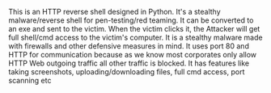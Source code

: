 This is an HTTP reverse shell designed in Python. It's a stealthy malware/reverse shell for pen-testing/red teaming. It can be converted to an exe and sent to the victim. When the victim clicks it, the Attacker will get full shell/cmd access to the victim's computer. It is a stealthy malware made with firewalls and other defensive measures in mind. It uses port 80 and HTTP for communication because as we know most corporates only allow HTTP Web outgoing traffic all other traffic is blocked. It has features like taking screenshots, uploading/downloading files, full cmd access, port scanning etc
